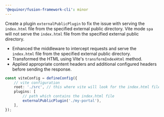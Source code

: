 ```yaml
---
'@equinor/fusion-framework-cli': minor
---
```


Create a plugin `externalPublicPlugin` to fix the issue with serving the `index.html` file from the specified external public directory. Vite mode `spa` will not serve the `index.html` file from the specified external public directory.

-   Enhanced the middleware to intercept requests and serve the `index.html` file from the specified external public directory.
-   Transformed the HTML using Vite's `transformIndexHtml` method.
-   Applied appropriate content headers and additional configured headers before sending the response.

```typescript
const viteConfig = defineConfig({
    // vite configuration
    root: './src', // this where vite will look for the index.html file
    plugins: [
        // path which contains the index.html file
        externalPublicPlugin('./my-portal'),
    ],
});
```
